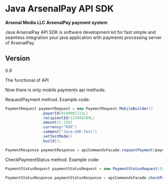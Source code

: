Java ArsenalPay API SDK
=========

<b>Arsenal Media LLC</b>
<b>ArsenalPay payment system</b>

<p>Java ArsenalPay API SDK is software development kit for 
fast simple and seamless integration your java application with payments processing server of ArsenalPay.</p>

Version
----

0.9

<p>The functional of API</p>

<p>Now there is only mobile payments api methods:</p>

<p>RequestPayment method. Example code:</p>

```java 
PaymentRequest paymentRequest = new PaymentRequest.MobileBuilder()
                .payerId(9140001111L)
                .recipientId(123456789L)
                .amount(1.25D)
                .currency("RUR")
                .comment("Java-SDK-Test")
                .setTestMode()
                .build();

PaymentResponse paymentResponse = apiCommandsFacade.requestPayment(paymentRequest);
```        

<p>CheckPaymentStatus method. Example code:</p>

```java 
PaymentStatusRequest paymentStatusRequest = new PaymentStatusRequest(2096L, 123345L);

PaymentStatusResponse paymentStatusResponse = apiCommandsFacade.checkPaymentStatus(paymentStatusRequest);
``` 

